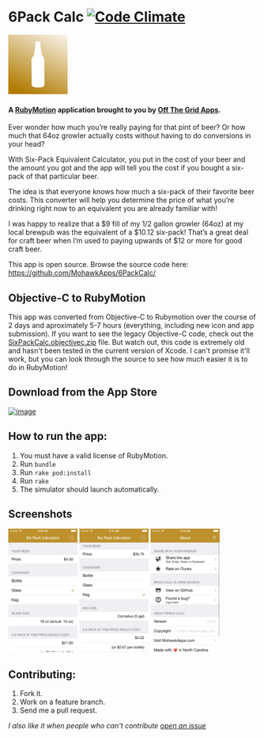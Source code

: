 # 6Pack Calc [![Code Climate](https://codeclimate.com/github/OTGApps/6PackCalc.png)](https://codeclimate.com/github/OTGApps/6PackCalc)
![App Icon](resources/Icon-120.png)

#### A [RubyMotion](http://www.rubymotion.com/) application brought to you by [Off The Grid Apps](http://otgapps.io/).

Ever wonder how much you’re really paying for that pint of beer? Or how much that 64oz growler actually costs without having to do conversions in your head? 

With Six-Pack Equivalent Calculator, you put in the cost of your beer and the amount you got and the app will tell you the cost if you bought a six-pack of that particular beer. 

The idea is that everyone knows how much a six-pack of their favorite beer costs. This converter will help you determine the price of what you’re drinking right now to an equivalent you are already familiar with! 

I was happy to realize that a $9 fill of my 1/2 gallon growler (64oz) at my local brewpub was the equivalent of a $10.12 six-pack! That’s a great deal for craft beer when I’m used to paying upwards of $12 or more for good craft beer.

This app is open source. Browse the source code here: https://github.com/MohawkApps/6PackCalc/

## Objective-C to RubyMotion

This app was converted from Objective-C to Rubymotion over the course of 2 days and aproximately 5-7 hours (everything, including new icon and app submission). If you want to see the legacy Objective-C code, check out the [SixPackCalc.objectivec.zip](SixPackCalc.objectivec.zip) file. But watch out, this code is extremely old and hasn't been tested in the current version of Xcode. I can't promise it'll work, but you can look through the source to see how much easier it is to do in RubyMotion!

## Download from the App Store

[![image](http://ax.phobos.apple.com.edgesuite.net/images/web/linkmaker/badge_appstore-lrg.gif)](https://itunes.apple.com/us/app/six-pack-equivalent-calculator/id414522449?mt=8&at=10l4yY&ct=github)


## How to run the app:

1. You must have a valid license of RubyMotion.
2. Run `bundle`
3. Run `rake pod:install`
4. Run `rake`
5. The simulator should launch automatically.

## Screenshots

<a href="_marketing/screenshots/2.0.0/iPhone4/01.png"><img src="_marketing/screenshots/2.0.0/iPhone4/01.png" alt="Screenshot" width="140" /></a> <a href="_marketing/screenshots/2.0.0/iPhone4/02.png"><img src="_marketing/screenshots/2.0.0/iPhone4/02.png" alt="Screenshot" width="140" /></a> <a href="_marketing/screenshots/2.0.0/iPhone4/03.png"><img src="_marketing/screenshots/2.0.0/iPhone4/03.png" alt="Screenshot" width="140" /></a>

## Contributing:

1. Fork it.
2. Work on a feature branch.
3. Send me a pull request.

*I also like it when people who can't contribute [open an issue](https://github.com/OTGApps/6PackCalc/issues)*
